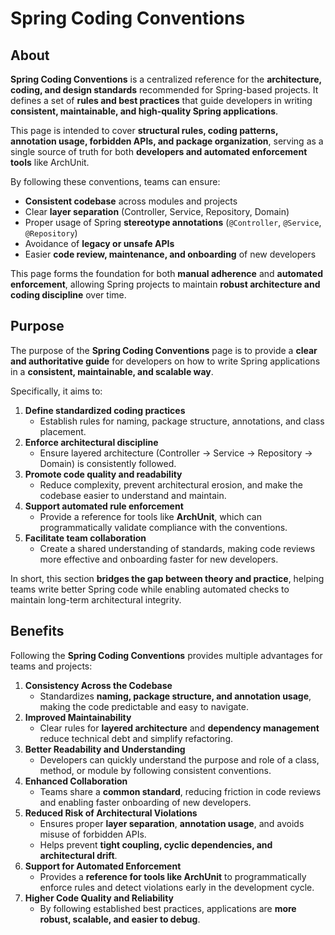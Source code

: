 # Spring Coding Conventions

## About

**Spring Coding Conventions** is a centralized reference for the **architecture, coding, and design standards** recommended for Spring-based projects. It defines a set of **rules and best practices** that guide developers in writing **consistent, maintainable, and high-quality Spring applications**.

This page is intended to cover **structural rules, coding patterns, annotation usage, forbidden APIs, and package organization**, serving as a single source of truth for both **developers and automated enforcement tools** like ArchUnit.

By following these conventions, teams can ensure:

* **Consistent codebase** across modules and projects
* Clear **layer separation** (Controller, Service, Repository, Domain)
* Proper usage of Spring **stereotype annotations** (`@Controller`, `@Service`, `@Repository`)
* Avoidance of **legacy or unsafe APIs**
* Easier **code review, maintenance, and onboarding** of new developers

This page forms the foundation for both **manual adherence** and **automated enforcement**, allowing Spring projects to maintain **robust architecture and coding discipline** over time.

## Purpose

The purpose of the **Spring Coding Conventions** page is to provide a **clear and authoritative guide** for developers on how to write Spring applications in a **consistent, maintainable, and scalable way**.

Specifically, it aims to:

1. **Define standardized coding practices**
   * Establish rules for naming, package structure, annotations, and class placement.
2. **Enforce architectural discipline**
   * Ensure layered architecture (Controller → Service → Repository → Domain) is consistently followed.
3. **Promote code quality and readability**
   * Reduce complexity, prevent architectural erosion, and make the codebase easier to understand and maintain.
4. **Support automated rule enforcement**
   * Provide a reference for tools like **ArchUnit**, which can programmatically validate compliance with the conventions.
5. **Facilitate team collaboration**
   * Create a shared understanding of standards, making code reviews more effective and onboarding faster for new developers.

In short, this section **bridges the gap between theory and practice**, helping teams write better Spring code while enabling automated checks to maintain long-term architectural integrity.

## Benefits

Following the **Spring Coding Conventions** provides multiple advantages for teams and projects:

1. **Consistency Across the Codebase**
   * Standardizes **naming, package structure, and annotation usage**, making the code predictable and easy to navigate.
2. **Improved Maintainability**
   * Clear rules for **layered architecture** and **dependency management** reduce technical debt and simplify refactoring.
3. **Better Readability and Understanding**
   * Developers can quickly understand the purpose and role of a class, method, or module by following consistent conventions.
4. **Enhanced Collaboration**
   * Teams share a **common standard**, reducing friction in code reviews and enabling faster onboarding of new developers.
5. **Reduced Risk of Architectural Violations**
   * Ensures proper **layer separation**, **annotation usage**, and avoids misuse of forbidden APIs.
   * Helps prevent **tight coupling, cyclic dependencies, and architectural drift**.
6. **Support for Automated Enforcement**
   * Provides a **reference for tools like ArchUnit** to programmatically enforce rules and detect violations early in the development cycle.
7. **Higher Code Quality and Reliability**
   * By following established best practices, applications are **more robust, scalable, and easier to debug**.
